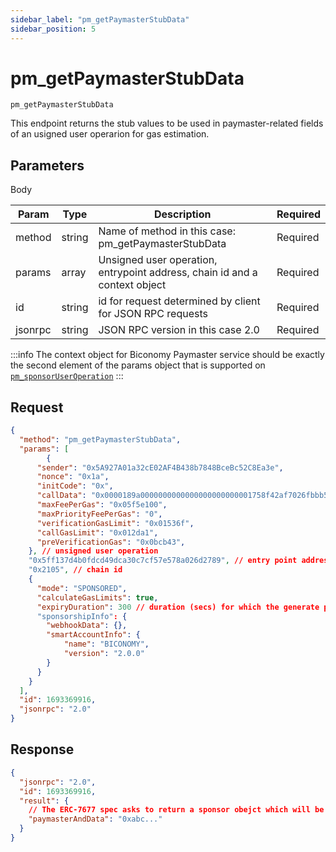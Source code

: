 ```yaml
---
sidebar_label: "pm_getPaymasterStubData"
sidebar_position: 5
---
```


# pm_getPaymasterStubData

`pm_getPaymasterStubData`

This endpoint returns the stub values to be used in paymaster-related fields of an usigned user operarion for gas estimation.

## Parameters

Body

| Param   | Type   | Description                                                                | Required |
| ------- | ------ | -------------------------------------------------------------------------- | -------- |
| method  | string | Name of method in this case: pm_getPaymasterStubData                       | Required |
| params  | array  | Unsigned user operation, entrypoint address, chain id and a context object | Required |
| id      | string | id for request determined by client for JSON RPC requests                  | Required |
| jsonrpc | string | JSON RPC version in this case 2.0                                          | Required |

:::info
The context object for Biconomy Paymaster service should be exactly the second element
of the params object that is supported on [`pm_sponsorUserOperation`](https://docs.biconomy.io/Paymaster/api/sponsor-useroperation#1-mode-is-sponsored-)
:::

## Request

```json
{
  "method": "pm_getPaymasterStubData",
  "params": [
        {
      "sender": "0x5A927A01a32cE02AF4B438b7848BceBc52C8Ea3e",
      "nonce": "0x1a",
      "initCode": "0x",
      "callData": "0x0000189a0000000000000000000000001758f42af7026fbbb559dc60ece0de3ef81f665e00000000000000000000000000000000000000000000000000000000000000000000000000000000000000000000000000000000000000000000000000000060000000000000000000000000000000000000000000000000000000000000002440d097c30000000000000000000000005a927a01a32ce02af4b438b7848bcebc52c8ea3e00000000000000000000000000000000000000000000000000000000",
      "maxFeePerGas": "0x05f5e100",
      "maxPriorityFeePerGas": "0",
      "verificationGasLimit": "0x01536f",
      "callGasLimit": "0x012da1",
      "preVerificationGas": "0x0bcb43",
    }, // unsigned user operation
    "0x5ff137d4b0fdcd49dca30c7cf57e578a026d2789", // entry point address
    "0x2105", // chain id
    {
      "mode": "SPONSORED",
      "calculateGasLimits": true,
      "expiryDuration": 300 // duration (secs) for which the generate paymasterAndData will be valid. Default duration is 300 secs.
      "sponsorshipInfo": {
        "webhookData": {},
        "smartAccountInfo": {
            "name": "BICONOMY",
            "version": "2.0.0"
        }
      }
    }
  ],
  "id": 1693369916,
  "jsonrpc": "2.0"
}
```

## Response

```json
{
  "jsonrpc": "2.0",
  "id": 1693369916,
  "result": {
    // The ERC-7677 spec asks to return a sponsor obejct which will be added in future
    "paymasterAndData": "0xabc..."
  }
}
```
